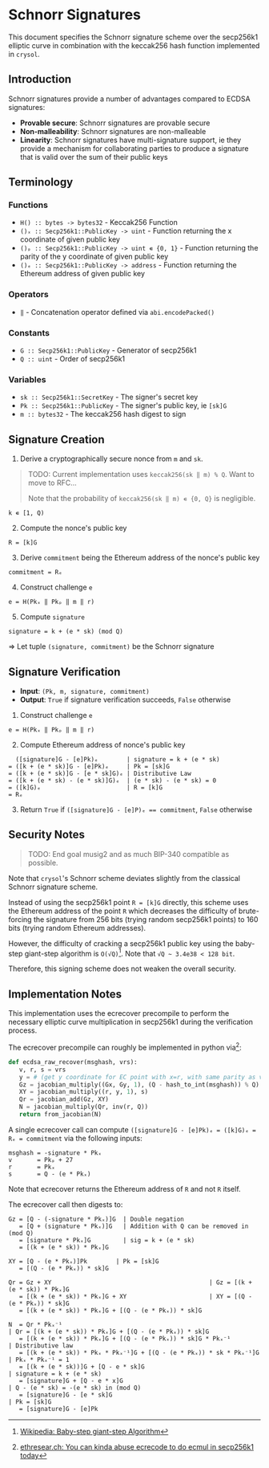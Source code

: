 # Schnorr Signatures

This document specifies the Schnorr signature scheme over the secp256k1 elliptic curve in combination with the keccak256 hash function implemented in `crysol`.

## Introduction

Schnorr signatures provide a number of advantages compared to ECDSA signatures:

- **Provable secure**: Schnorr signatures are provable secure
- **Non-malleability**: Schnorr signatures are non-malleable
- **Linearity**: Schnorr signatures have multi-signature support, ie they provide a mechanism for collaborating parties to produce a signature that is valid over the sum of their public keys

## Terminology

### Functions

- `H() :: bytes -> bytes32` - Keccak256 Function
- `()ₓ :: Secp256k1::PublicKey -> uint` - Function returning the x coordinate of given public key
- `()ₚ :: Secp256k1::PublicKey -> uint ∊ {0, 1}` - Function returning the parity of the y coordinate of given public key
- `()ₑ :: Secp256k1::PublicKey -> address` - Function returning the Ethereum address of given public key

### Operators

- `‖` - Concatenation operator defined via `abi.encodePacked()`

### Constants

- `G :: Secp256k1::PublicKey` - Generator of secp256k1
- `Q :: uint` - Order of secp256k1

### Variables

- `sk :: Secp256k1::SecretKey` - The signer's secret key
- `Pk :: Secp256k1::PublicKey` - The signer's public key, ie `[sk]G`
- `m :: bytes32` - The keccak256 hash digest to sign


## Signature Creation

1. Derive a cryptographically secure nonce from `m` and `sk`.

> TODO: Current implementation uses `keccak256(sk ‖ m) % Q`. Want to move to RFC...
> 
> Note that the probability of `keccak256(sk ‖ m) ∊ {0, Q}` is negligible.

```
k ∊ [1, Q)
```

2. Compute the nonce's public key

```
R = [k]G
```

3. Derive `commitment` being the Ethereum address of the nonce's public key

```
commitment = Rₑ
```

4. Construct challenge `e`

```
e = H(Pkₓ ‖ Pkₚ ‖ m ‖ r)
```

5. Compute `signature`

```
signature = k + (e * sk) (mod Q)
```

=> Let tuple `(signature, commitment)` be the Schnorr signature

## Signature Verification

* **Input**: `(Pk, m, signature, commitment)`
* **Output**: `True` if signature verification succeeds, `False` otherwise

1. Construct challenge `e`

```
e = H(Pkₓ ‖ Pkₚ ‖ m ‖ r)
```

2. Compute Ethereum address of nonce's public key

```
  ([signature]G - [e]Pk)ₑ        | signature = k + (e * sk)
= ([k + (e * sk)]G - [e]Pk)ₑ     | Pk = [sk]G
= ([k + (e * sk)]G - [e * sk]G)ₑ | Distributive Law
= ([k + (e * sk) - (e * sk)]G)ₑ  | (e * sk) - (e * sk) = 0
= ([k]G)ₑ                        | R = [k]G
= Rₑ
```

3. Return `True` if `([signature]G - [e]P)ₑ == commitment`, `False` otherwise

## Security Notes

> TODO: End goal musig2 and as much BIP-340 compatible as possible.

Note that `crysol`'s Schnorr scheme deviates slightly from the classical Schnorr signature scheme.

Instead of using the secp256k1 point `R = [k]G` directly, this scheme uses the Ethereum address of the point `R` which decreases the difficulty of brute-forcing the signature 
from 256 bits (trying random secp256k1 points) to 160 bits (trying random Ethereum addresses).

However, the difficulty of cracking a secp256k1 public key using the baby-step giant-step algorithm is `O(√Q)`[^baby-step-giant-step-wikipedia]. Note that `√Q ~ 3.4e38 < 128 bit`.

Therefore, this signing scheme does not weaken the overall security.

## Implementation Notes

This implementation uses the ecrecover precompile to perform the necessary elliptic curve multiplication in secp256k1 during the verification process.

The ecrecover precompile can roughly be implemented in python via[^vitalik-ethresearch-post]:
```python
def ecdsa_raw_recover(msghash, vrs):
   v, r, s = vrs
   y = # (get y coordinate for EC point with x=r, with same parity as v)
   Gz = jacobian_multiply((Gx, Gy, 1), (Q - hash_to_int(msghash)) % Q)
   XY = jacobian_multiply((r, y, 1), s)
   Qr = jacobian_add(Gz, XY)
   N = jacobian_multiply(Qr, inv(r, Q))
   return from_jacobian(N)
```

A single ecrecover call can compute `([signature]G - [e]Pk)ₑ = ([k]G)ₑ = Rₑ = commitment` via the following inputs:
```
msghash = -signature * Pkₓ
v       = Pkₚ + 27
r       = Pkₓ
s       = Q - (e * Pkₓ)
```

Note that ecrecover returns the Ethereum address of `R` and not `R` itself.

The ecrecover call then digests to:
```
Gz = [Q - (-signature * Pkₓ)]G  | Double negation
   = [Q + (signature * Pkₓ)]G   | Addition with Q can be removed in (mod Q)
   = [signature * Pkₓ]G         | sig = k + (e * sk)
   = [(k + (e * sk)) * Pkₓ]G

XY = [Q - (e * Pkₓ)]Pk        | Pk = [sk]G
   = [(Q - (e * Pkₓ)) * sk]G  

Qr = Gz + XY                                            | Gz = [(k + (e * sk)) * Pkₓ]G
   = [(k + (e * sk)) * Pkₓ]G + XY                       | XY = [(Q - (e * Pkₓ)) * sk]G
   = [(k + (e * sk)) * Pkₓ]G + [(Q - (e * Pkₓ)) * sk]G

N  = Qr * Pkₓ⁻¹                                                         | Qr = [(k + (e * sk)) * Pkₓ]G + [(Q - (e * Pkₓ)) * sk]G
   = [(k + (e * sk)) * Pkₓ]G + [(Q - (e * Pkₓ)) * sk]G * Pkₓ⁻¹          | Distributive law
   = [(k + (e * sk)) * Pkₓ * Pkₓ⁻¹]G + [(Q - (e * Pkₓ)) * sk * Pkₓ⁻¹]G  | Pkₓ * Pkₓ⁻¹ = 1
   = [(k + (e * sk))]G + [Q - e * sk]G                                  | signature = k + (e * sk)
   = [signature]G + [Q - e * x]G                                        | Q - (e * sk) = -(e * sk) in (mod Q)
   = [signature]G - [e * sk]G                                           | Pk = [sk]G
   = [signature]G - [e]Pk
```


<!--- References --->
[^baby-step-giant-step-wikipedia]:[Wikipedia: Baby-step giant-step Algorithm](https://en.wikipedia.org/wiki/Baby-step_giant-step)
[^vitalik-ethresearch-post]:[ethresear.ch: You can kinda abuse ecrecode to do ecmul in secp256k1 today](https://ethresear.ch/t/you-can-kinda-abuse-ecrecover-to-do-ecmul-in-secp256k1-today/2384)
